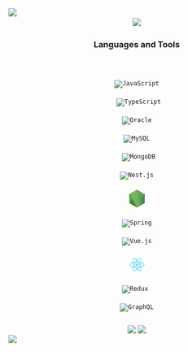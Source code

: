 

<img src="https://capsule-render.vercel.app/api?type=slice&color=66c397&height=200&section=header&text=Thanks%20for%20coming!&fontSize=50&animation=twinkling&fontColor=ffffff" />
<div align="center">
  <a href="https://hits.seeyoufarm.com">
    <img src="https://hits.seeyoufarm.com/api/count/incr/badge.svg?url=https%3A%2F%2Fgithub.com%2Fragnarok-forU&count_bg=%2387CCE7&title_bg=%233BA826&icon=node-dot-js.svg&icon_color=%23E7E7E7&title=hits&edge_flat=false"/>
  </a>
</div>


  
<h3 align="center"><b>Languages and Tools</b></h3>
</br>

<div align="center">  
  <code>
  <img style="margin: 10px" src="https://profilinator.rishav.dev/skills-assets/javascript-original.svg" alt="JavaScript" height="35" />  
  <img style="margin: 10px" src="https://profilinator.rishav.dev/skills-assets/typescript-original.svg" alt="TypeScript" height="35" /> 
  <img style="margin: 10px" src="https://profilinator.rishav.dev/skills-assets/oracle-original.svg" alt="Oracle" height="35" />  
  <img style="margin: 10px" src="https://profilinator.rishav.dev/skills-assets/mysql-original-wordmark.svg" alt="MySQL" heigt="35" />  
  <img style="margin: 10px" src="https://profilinator.rishav.dev/skills-assets/mongodb-original-wordmark.svg" alt="MongoDB" height="35" /> 
  <img style="margin: 10px" src="https://camo.githubusercontent.com/5f54c0817521724a2deae8dedf0c280a589fd0aa9bffd7f19fa6254bb52e996a/68747470733a2f2f6e6573746a732e636f6d2f696d672f6c6f676f2d736d616c6c2e737667" alt="Nest.js" height="35" />  
  <img style="margin: 10px" src="https://raw.githubusercontent.com/github/explore/80688e429a7d4ef2fca1e82350fe8e3517d3494d/topics/nodejs/nodejs.png" alt="Node.js" height="35" />  
  <img style="margin: 10px" src="https://profilinator.rishav.dev/skills-assets/springio-icon.svg" alt="Spring" height="35" />  
  <img style="margin: 10px" src="https://profilinator.rishav.dev/skills-assets/vuejs-original-wordmark.svg" alt="Vue.js" height="35" />  
  <img style="margin: 10px" src="https://raw.githubusercontent.com/github/explore/80688e429a7d4ef2fca1e82350fe8e3517d3494d/topics/react/react.png" alt="React" height="35" />  
  <img style="margin: 10px" src="https://profilinator.rishav.dev/skills-assets/redux-original.svg" alt="Redux" height="35" />   
  <img style="margin: 10px" src="https://profilinator.rishav.dev/skills-assets/graphql.png" alt="GraphQL" height="35" />  
  </code>
</div>

<div align="center">    
  <img src="https://github-readme-stats.vercel.app/api?username=ragnarok-forU&show_icons=true&theme=vue" height="170"/> 
  <img src="https://github-readme-stats.vercel.app/api/top-langs/?username=ragnarok-foru&layout=compact" height="170"/>
</div>

<img src="https://capsule-render.vercel.app/api?type=slice&color=66c397&height=200&section=footer&&" />


